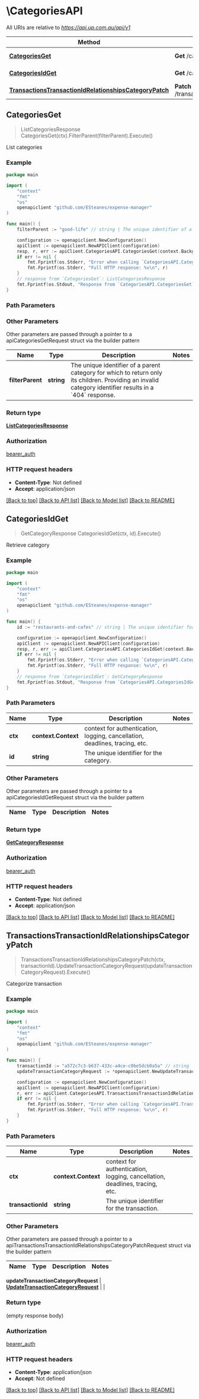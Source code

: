 # \CategoriesAPI

All URIs are relative to *https://api.up.com.au/api/v1*

Method | HTTP request | Description
------------- | ------------- | -------------
[**CategoriesGet**](CategoriesAPI.md#CategoriesGet) | **Get** /categories | List categories
[**CategoriesIdGet**](CategoriesAPI.md#CategoriesIdGet) | **Get** /categories/{id} | Retrieve category
[**TransactionsTransactionIdRelationshipsCategoryPatch**](CategoriesAPI.md#TransactionsTransactionIdRelationshipsCategoryPatch) | **Patch** /transactions/{transactionId}/relationships/category | Categorize transaction



## CategoriesGet

> ListCategoriesResponse CategoriesGet(ctx).FilterParent(filterParent).Execute()

List categories



### Example

```go
package main

import (
	"context"
	"fmt"
	"os"
	openapiclient "github.com/ESteanes/expense-manager"
)

func main() {
	filterParent := "good-life" // string | The unique identifier of a parent category for which to return only its children. Providing an invalid category identifier results in a `404` response.  (optional)

	configuration := openapiclient.NewConfiguration()
	apiClient := openapiclient.NewAPIClient(configuration)
	resp, r, err := apiClient.CategoriesAPI.CategoriesGet(context.Background()).FilterParent(filterParent).Execute()
	if err != nil {
		fmt.Fprintf(os.Stderr, "Error when calling `CategoriesAPI.CategoriesGet``: %v\n", err)
		fmt.Fprintf(os.Stderr, "Full HTTP response: %v\n", r)
	}
	// response from `CategoriesGet`: ListCategoriesResponse
	fmt.Fprintf(os.Stdout, "Response from `CategoriesAPI.CategoriesGet`: %v\n", resp)
}
```

### Path Parameters



### Other Parameters

Other parameters are passed through a pointer to a apiCategoriesGetRequest struct via the builder pattern


Name | Type | Description  | Notes
------------- | ------------- | ------------- | -------------
 **filterParent** | **string** | The unique identifier of a parent category for which to return only its children. Providing an invalid category identifier results in a &#x60;404&#x60; response.  | 

### Return type

[**ListCategoriesResponse**](ListCategoriesResponse.md)

### Authorization

[bearer_auth](../README.md#bearer_auth)

### HTTP request headers

- **Content-Type**: Not defined
- **Accept**: application/json

[[Back to top]](#) [[Back to API list]](../README.md#documentation-for-api-endpoints)
[[Back to Model list]](../README.md#documentation-for-models)
[[Back to README]](../README.md)


## CategoriesIdGet

> GetCategoryResponse CategoriesIdGet(ctx, id).Execute()

Retrieve category



### Example

```go
package main

import (
	"context"
	"fmt"
	"os"
	openapiclient "github.com/ESteanes/expense-manager"
)

func main() {
	id := "restaurants-and-cafes" // string | The unique identifier for the category. 

	configuration := openapiclient.NewConfiguration()
	apiClient := openapiclient.NewAPIClient(configuration)
	resp, r, err := apiClient.CategoriesAPI.CategoriesIdGet(context.Background(), id).Execute()
	if err != nil {
		fmt.Fprintf(os.Stderr, "Error when calling `CategoriesAPI.CategoriesIdGet``: %v\n", err)
		fmt.Fprintf(os.Stderr, "Full HTTP response: %v\n", r)
	}
	// response from `CategoriesIdGet`: GetCategoryResponse
	fmt.Fprintf(os.Stdout, "Response from `CategoriesAPI.CategoriesIdGet`: %v\n", resp)
}
```

### Path Parameters


Name | Type | Description  | Notes
------------- | ------------- | ------------- | -------------
**ctx** | **context.Context** | context for authentication, logging, cancellation, deadlines, tracing, etc.
**id** | **string** | The unique identifier for the category.  | 

### Other Parameters

Other parameters are passed through a pointer to a apiCategoriesIdGetRequest struct via the builder pattern


Name | Type | Description  | Notes
------------- | ------------- | ------------- | -------------


### Return type

[**GetCategoryResponse**](GetCategoryResponse.md)

### Authorization

[bearer_auth](../README.md#bearer_auth)

### HTTP request headers

- **Content-Type**: Not defined
- **Accept**: application/json

[[Back to top]](#) [[Back to API list]](../README.md#documentation-for-api-endpoints)
[[Back to Model list]](../README.md#documentation-for-models)
[[Back to README]](../README.md)


## TransactionsTransactionIdRelationshipsCategoryPatch

> TransactionsTransactionIdRelationshipsCategoryPatch(ctx, transactionId).UpdateTransactionCategoryRequest(updateTransactionCategoryRequest).Execute()

Categorize transaction



### Example

```go
package main

import (
	"context"
	"fmt"
	"os"
	openapiclient "github.com/ESteanes/expense-manager"
)

func main() {
	transactionId := "a572c7c3-b637-433c-a4ce-c0be5dcb0a5a" // string | The unique identifier for the transaction. 
	updateTransactionCategoryRequest := *openapiclient.NewUpdateTransactionCategoryRequest("TODO") // UpdateTransactionCategoryRequest |  (optional)

	configuration := openapiclient.NewConfiguration()
	apiClient := openapiclient.NewAPIClient(configuration)
	r, err := apiClient.CategoriesAPI.TransactionsTransactionIdRelationshipsCategoryPatch(context.Background(), transactionId).UpdateTransactionCategoryRequest(updateTransactionCategoryRequest).Execute()
	if err != nil {
		fmt.Fprintf(os.Stderr, "Error when calling `CategoriesAPI.TransactionsTransactionIdRelationshipsCategoryPatch``: %v\n", err)
		fmt.Fprintf(os.Stderr, "Full HTTP response: %v\n", r)
	}
}
```

### Path Parameters


Name | Type | Description  | Notes
------------- | ------------- | ------------- | -------------
**ctx** | **context.Context** | context for authentication, logging, cancellation, deadlines, tracing, etc.
**transactionId** | **string** | The unique identifier for the transaction.  | 

### Other Parameters

Other parameters are passed through a pointer to a apiTransactionsTransactionIdRelationshipsCategoryPatchRequest struct via the builder pattern


Name | Type | Description  | Notes
------------- | ------------- | ------------- | -------------

 **updateTransactionCategoryRequest** | [**UpdateTransactionCategoryRequest**](UpdateTransactionCategoryRequest.md) |  | 

### Return type

 (empty response body)

### Authorization

[bearer_auth](../README.md#bearer_auth)

### HTTP request headers

- **Content-Type**: application/json
- **Accept**: Not defined

[[Back to top]](#) [[Back to API list]](../README.md#documentation-for-api-endpoints)
[[Back to Model list]](../README.md#documentation-for-models)
[[Back to README]](../README.md)

